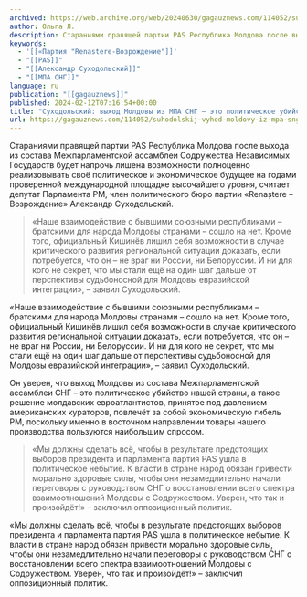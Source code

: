 ```yaml
---
archived: https://web.archive.org/web/20240630/gagauznews.com/114052/suhodolskij-vyhod-moldovy-iz-mpa-sng-eto-politicheskoe-ubijstvo-nashej-strany.html
author: Ольга Л.
description: Стараниями правящей партии PAS Республика Молдова после выхода из состава Межпарламентской ассамблеи Содружества Независимых Государств будет напрочь лишена возможности полноценно реализовывать своё политическое и экономическое будущее на годами проверенной международной площадке высочайшего уровня, считает депутат Парламента РМ, член политического бюро партии «Renaștere – Возрождение» Александр Суходольский. «Наше взаимодействие с бывшими союзными республиками – братскими для народа Молдовы странами – сошло на нет. Кроме того, официальный Кишинёв лишил себя возможности в случае критического развития региональной ситуации доказать, если потребуется, что он – не враг ни России, ни Белоруссии. И ни для кого не секрет, что мы стали ещё на один шаг […]
keywords:
  - '[[«Партия "Renastere-Возрождение"]]'
  - "[[PAS]]"
  - "[[Александр Суходольский]]"
  - "[[МПА СНГ]]"
language: ru
publication: "[[gagauznews]]"
published: 2024-02-12T07:16:54+00:00
title: "Суходольский: выход Молдовы из МПА СНГ – это политическое убийство нашей страны"
url: https://gagauznews.com/114052/suhodolskij-vyhod-moldovy-iz-mpa-sng-eto-politicheskoe-ubijstvo-nashej-strany.html
---
```


Стараниями правящей партии PAS Республика Молдова после выхода из состава Межпарламентской ассамблеи Содружества Независимых Государств будет напрочь лишена возможности полноценно реализовывать своё политическое и экономическое будущее на годами проверенной международной площадке высочайшего уровня, считает депутат Парламента РМ, член политического бюро партии «Renaștere – Возрождение» Александр Суходольский.

> «Наше взаимодействие с бывшими союзными республиками – братскими для народа Молдовы странами – сошло на нет. Кроме того, официальный Кишинёв лишил себя возможности в случае критического развития региональной ситуации доказать, если потребуется, что он – не враг ни России, ни Белоруссии. И ни для кого не секрет, что мы стали ещё на один шаг дальше от перспективы судьбоносной для Молдовы евразийской интеграции», – заявил Суходольский.

«Наше взаимодействие с бывшими союзными республиками – братскими для народа Молдовы странами – сошло на нет. Кроме того, официальный Кишинёв лишил себя возможности в случае критического развития региональной ситуации доказать, если потребуется, что он – не враг ни России, ни Белоруссии. И ни для кого не секрет, что мы стали ещё на один шаг дальше от перспективы судьбоносной для Молдовы евразийской интеграции», – заявил Суходольский.

Он уверен, что выход Молдовы из состава Межпарламентской ассамблеи СНГ – это политическое убийство нашей страны, а такое решение молдавских евроатлантистов, принятое под давлением американских кураторов, повлечёт за собой экономическую гибель РМ, поскольку именно в восточном направлении товары нашего производства пользуются наибольшим спросом.

> «Мы должны сделать всё, чтобы в результате предстоящих выборов президента и парламента партия PAS ушла в политическое небытие. К власти в стране народ обязан привести морально здоровые силы, чтобы они незамедлительно начали переговоры с руководством СНГ о восстановлении всего спектра взаимоотношений Молдовы с Содружеством. Уверен, что так и произойдёт!» – заключил оппозиционный политик.

«Мы должны сделать всё, чтобы в результате предстоящих выборов президента и парламента партия PAS ушла в политическое небытие. К власти в стране народ обязан привести морально здоровые силы, чтобы они незамедлительно начали переговоры с руководством СНГ о восстановлении всего спектра взаимоотношений Молдовы с Содружеством. Уверен, что так и произойдёт!» – заключил оппозиционный политик.